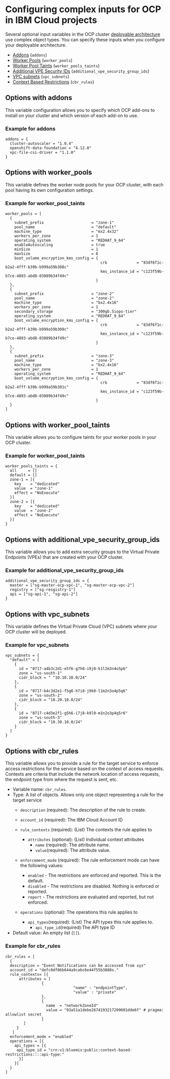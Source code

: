 # Configuring complex inputs for OCP in IBM Cloud projects
Several optional input variables in the OCP cluster [deployable architecture](https://cloud.ibm.com/catalog#deployable_architecture) use complex object types. You can specify these inputs when you configure your deployable architecture.

- [Addons](#options-with-addons) (`addons`)
- [Worker Pools](#options-with-worker-pools) (`worker_pools`)
- [Worker Pool Taints](#options-with-worker-pools-taints) (`worker_pools_taints`)
- [Additional VPE Security IDs](#options-with-additional-vpe-security-group-ids) (`additional_vpe_security_group_ids`)
- [VPC subnets](#options-with-vpc-subnets) (`vpc_subnets`)
- [Context Based Restrictions](#options-with-cbr) (`cbr_rules`)

## Options with addons <a name="options-with-addons"></a>

This variable configuration allows you to specify which OCP add-ons to install on your cluster and which version of each add-on to use.

### Example for addons

```hcl
addons = {
  cluster-autoscaler = "1.0.4"
  openshift-data-foundation = "4.12.0"
  vpc-file-csi-driver = "1.1.0"
}
```

## Options with worker_pools <a name="options-with-worker-pools"></a>

This variable defines the worker node pools for your OCP cluster, with each pool having its own configuration settings.

### Example for worker_pool_taints

```hcl
worker_pools = [
  {
    subnet_prefix                     = "zone-1"
    pool_name                         = "default"
    machine_type                      = "mx2.4x32"
    workers_per_zone                  = 1
    operating_system                  = "REDHAT_9_64"
    enableAutoscaling                 = true
    minSize                           = 1
    maxSize                           = 6
    boot_volume_encryption_kms_config = {
                                          crk             = "83df6f1c-b2a2-4fff-b39b-b999a59b308c"
                                          kms_instance_id = "c123f59b-b7ce-4893-abd8-03089b34f49c"
                                        }
  },
  {
    subnet_prefix                     = "zone-2"
    pool_name                         = "zone-2"
    machine_type                      = "bx2.4x16"
    workers_per_zone                  = 1
    secondary_storage                 = "300gb.5iops-tier"
    operating_system                  = "REDHAT_9_64"
    boot_volume_encryption_kms_config = {
                                          crk             = "83df6f1c-b2a2-4fff-b39b-b999a59b309c"
                                          kms_instance_id = "c123f59b-b7ce-4893-abd8-03089b34f49c"
                                        }
  },
  {
    subnet_prefix                     = "zone-3"
    pool_name                         = "zone-3"
    machine_type                      = "bx2.4x16"
    workers_per_zone                  = 1
    operating_system                  = "REDHAT_9_64"
    boot_volume_encryption_kms_config = {
                                          crk             = "83df6f1c-b2a2-4fff-b39b-b999a59b301c"
                                          kms_instance_id = "c123f59b-b7ce-4893-abd8-03089b34f49c"
                                        }
  }
]
```

## Options with worker_pool_taints <a name="options-with-worker-pools-taints"></a>

This variable allows you to configure taints for your worker pools in your OCP cluster.

### Example for worker_pool_taints

```hcl
worker_pools_taints = {
  all     = []
  default = []
  zone-1 = [{
    key    = "dedicated"
    value  = "zone-1"
    effect = "NoExecute"
  }]
  zone-2 = [{
    key    = "dedicated"
    value  = "zone-2"
    effect = "NoExecute"
  }]
}
```

## Options with additional_vpe_security_group_ids <a name="#options-with-additional-vpe-security-group-ids"></a>

This variable allows you to add extra security groups to the Virtual Private Endpoints (VPEs) that are created with your OCP cluster.

### Example for additional_vpe_security_group_ids

```hcl
additional_vpe_security_group_ids = {
  master = ["sg-master-ocp-vpc-1", "sg-master-ocp-vpc-2"]
  registry = ["sg-resgistry-1"]
  api = ["sg-api-1", "sg-api-2"]
}
```

## Options with vpc_subnets <a name="#options-with-vpc-subnets"></a>

This variable defines the Virtual Private Cloud (VPC) subnets where your OCP cluster will be deployed.

### Example for vpc_subnets

```hcl
vpc_subnets = {
  "default" = [
    {
      id = "0717-a4b3c2d1-e5f6-g7h8-i9j0-k1l2m3n4o5p6"
      zone = "us-south-1"
      cidr_block = " "10.10.10.0/24"
    },
    {
      id = "0717-b4c3d2e1-f5g6-h7i8-j9k0-l1m2n3o4p5q6"
      zone = "us-south-2"
      cidr_block = "10.20.10.0/24"
    },
    {
      id = "0717-c4d3e2f1-g5h6-i7j8-k9l0-m1n2o3p4q5r6"
      zone = "us-south-3"
      cidr_block = "10.30.10.0/24"
    }
  ]
}
```

## Options with cbr_rules <a name="options-with-cbr"></a>

This variable allows you to provide a rule for the target service to enforce access restrictions for the service based on the context of access requests. Contexts are criteria that include the network location of access requests, the endpoint type from where the request is sent, etc.

- Variable name: `cbr_rules`.
- Type: A list of objects. Allows only one object representing a rule for the target service
  - `description` (required): The description of the rule to create.
  - `account_id` (required): The IBM Cloud Account ID
  - `rule_contexts` (required): (List) The contexts the rule applies to
      - `attributes` (optional): (List) Individual context attributes
        - `name` (required): The attribute name.
        - `value`(required): The attribute value.

  - `enforcement_mode` (required): The rule enforcement mode can have the following values:
      - `enabled` - The restrictions are enforced and reported. This is the default.
      - `disabled` - The restrictions are disabled. Nothing is enforced or reported.
      - `report` - The restrictions are evaluated and reported, but not enforced.
  - `operations` (optional): The operations this rule applies to
    - `api_types`(required): (List) The API types this rule applies to.
        - `api_type_id`(required):The API type ID
- Default value: An empty list (`[]`).


### Example for cbr_rules

```hcl
cbr_rules = [
  {
  description = "Event Notifications can be accessed from xyz"
  account_id = "defc0df06b644a9cabc6e44f55b3880s."
  rule_contexts= [{
      attributes = [
                {
                              "name" : "endpointType",
                              "value" : "private"
                },
                {
                  name  = "networkZoneId"
                  value = "93a51a1debe2674193217209601dde6f" # pragma: allowlist secret
                }
        ]
     }
   ]
  enforcement_mode = "enabled"
  operations = [{
    api_types = [{
     api_type_id = "crn:v1:bluemix:public:context-based-restrictions::::api-type:"
      }]
    }]
  }
]
```
